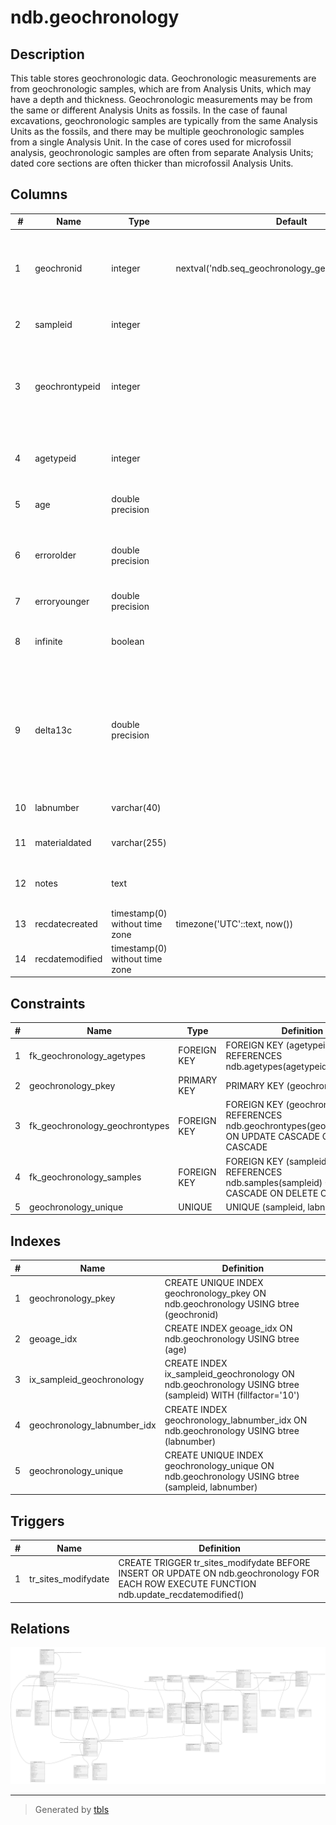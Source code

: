 # ndb.geochronology

## Description

This table stores geochronologic data. Geochronologic measurements are from geochronologic samples, which are from Analysis Units, which may have a depth and thickness. Geochronologic measurements may be from the same or different Analysis Units as fossils. In the case of faunal excavations, geochronologic samples are typically from the same Analysis Units as the fossils, and there may be multiple geochronologic samples from a single Analysis Unit. In the case of cores used for microfossil analysis, geochronologic samples are often from separate Analysis Units; dated core sections are often thicker than microfossil Analysis Units.

## Columns

| #  | Name            | Type                           | Default                                               | Nullable | Children                                                                                                                                                                                                                                                                                                                                      | Parents                                   | Comment                                                                                                                                                                                                                                   |
| -- | --------------- | ------------------------------ | ----------------------------------------------------- | -------- | --------------------------------------------------------------------------------------------------------------------------------------------------------------------------------------------------------------------------------------------------------------------------------------------------------------------------------------------- | ----------------------------------------- | ----------------------------------------------------------------------------------------------------------------------------------------------------------------------------------------------------------------------------------------- |
| 1  | geochronid      | integer                        | nextval('ndb.seq_geochronology_geochronid'::regclass) | false    | [ndb.geochroncontrols](ndb.geochroncontrols.md) [ndb.geochronpublications](ndb.geochronpublications.md) [ndb.radiocarbon](ndb.radiocarbon.md) [ndb.specimendates](ndb.specimendates.md) [ndb.externalgeochronology](ndb.externalgeochronology.md) [ndb.uraniumseries](ndb.uraniumseries.md) [ndb.uraniumseriesdata](ndb.uraniumseriesdata.md) |                                           | An arbitrary Geochronologic identification number.                                                                                                                                                                                        |
| 2  | sampleid        | integer                        |                                                       | false    |                                                                                                                                                                                                                                                                                                                                               | [ndb.samples](ndb.samples.md)             | Sample identification number. Field links to Samples table.                                                                                                                                                                               |
| 3  | geochrontypeid  | integer                        |                                                       | false    |                                                                                                                                                                                                                                                                                                                                               | [ndb.geochrontypes](ndb.geochrontypes.md) | Identification number for the type of Geochronologic analysis, e.g. «Carbon-14», «Thermoluminescence». Field links to the GeochronTypes table.                                                                                            |
| 4  | agetypeid       | integer                        |                                                       | false    |                                                                                                                                                                                                                                                                                                                                               | [ndb.agetypes](ndb.agetypes.md)           | Identification number for the age units, e.g. «Radiocarbon years BP», «Calibrated radiocarbon years BP».                                                                                                                                  |
| 5  | age             | double precision               |                                                       | true     |                                                                                                                                                                                                                                                                                                                                               |                                           | Reported age value of the geochronologic measurement.                                                                                                                                                                                     |
| 6  | errorolder      | double precision               |                                                       | true     |                                                                                                                                                                                                                                                                                                                                               |                                           | The older error limit of the age value. For a date reported with ±1 SD or σ, the ErrorOlder and ErrorYounger values are this value.                                                                                                       |
| 7  | erroryounger    | double precision               |                                                       | true     |                                                                                                                                                                                                                                                                                                                                               |                                           | The younger error limit of the age value.                                                                                                                                                                                                 |
| 8  | infinite        | boolean                        |                                                       | false    |                                                                                                                                                                                                                                                                                                                                               |                                           | Is «True» for and infinite or “greater than” geochronologic measurement, otherwise is «False».                                                                                                                                            |
| 9  | delta13c        | double precision               |                                                       | true     |                                                                                                                                                                                                                                                                                                                                               |                                           | The measured or assumed δ13C value for radiocarbon dates, if provided. Radiocarbon dates are assumed to be normalized to δ13C, and if uncorrected and normalized ages are reported, the normalized age should be entered in the database. |
| 10 | labnumber       | varchar(40)                    |                                                       | true     |                                                                                                                                                                                                                                                                                                                                               |                                           | Lab number for the geochronologic measurement.                                                                                                                                                                                            |
| 11 | materialdated   | varchar(255)                   |                                                       | true     |                                                                                                                                                                                                                                                                                                                                               |                                           | Material analyzed for a geochronologic measurement.                                                                                                                                                                                       |
| 12 | notes           | text                           |                                                       | true     |                                                                                                                                                                                                                                                                                                                                               |                                           | Free form notes or comments about the geochronologic measurement.                                                                                                                                                                         |
| 13 | recdatecreated  | timestamp(0) without time zone | timezone('UTC'::text, now())                          | false    |                                                                                                                                                                                                                                                                                                                                               |                                           |                                                                                                                                                                                                                                           |
| 14 | recdatemodified | timestamp(0) without time zone |                                                       | false    |                                                                                                                                                                                                                                                                                                                                               |                                           |                                                                                                                                                                                                                                           |

## Constraints

| # | Name                           | Type        | Definition                                                                                                    |
| - | ------------------------------ | ----------- | ------------------------------------------------------------------------------------------------------------- |
| 1 | fk_geochronology_agetypes      | FOREIGN KEY | FOREIGN KEY (agetypeid) REFERENCES ndb.agetypes(agetypeid)                                                    |
| 2 | geochronology_pkey             | PRIMARY KEY | PRIMARY KEY (geochronid)                                                                                      |
| 3 | fk_geochronology_geochrontypes | FOREIGN KEY | FOREIGN KEY (geochrontypeid) REFERENCES ndb.geochrontypes(geochrontypeid) ON UPDATE CASCADE ON DELETE CASCADE |
| 4 | fk_geochronology_samples       | FOREIGN KEY | FOREIGN KEY (sampleid) REFERENCES ndb.samples(sampleid) ON UPDATE CASCADE ON DELETE CASCADE                   |
| 5 | geochronology_unique           | UNIQUE      | UNIQUE (sampleid, labnumber)                                                                                  |

## Indexes

| # | Name                        | Definition                                                                                                |
| - | --------------------------- | --------------------------------------------------------------------------------------------------------- |
| 1 | geochronology_pkey          | CREATE UNIQUE INDEX geochronology_pkey ON ndb.geochronology USING btree (geochronid)                      |
| 2 | geoage_idx                  | CREATE INDEX geoage_idx ON ndb.geochronology USING btree (age)                                            |
| 3 | ix_sampleid_geochronology   | CREATE INDEX ix_sampleid_geochronology ON ndb.geochronology USING btree (sampleid) WITH (fillfactor='10') |
| 4 | geochronology_labnumber_idx | CREATE INDEX geochronology_labnumber_idx ON ndb.geochronology USING btree (labnumber)                     |
| 5 | geochronology_unique        | CREATE UNIQUE INDEX geochronology_unique ON ndb.geochronology USING btree (sampleid, labnumber)           |

## Triggers

| # | Name                | Definition                                                                                                                                 |
| - | ------------------- | ------------------------------------------------------------------------------------------------------------------------------------------ |
| 1 | tr_sites_modifydate | CREATE TRIGGER tr_sites_modifydate BEFORE INSERT OR UPDATE ON ndb.geochronology FOR EACH ROW EXECUTE FUNCTION ndb.update_recdatemodified() |

## Relations

![er](ndb.geochronology.svg)

---

> Generated by [tbls](https://github.com/k1LoW/tbls)